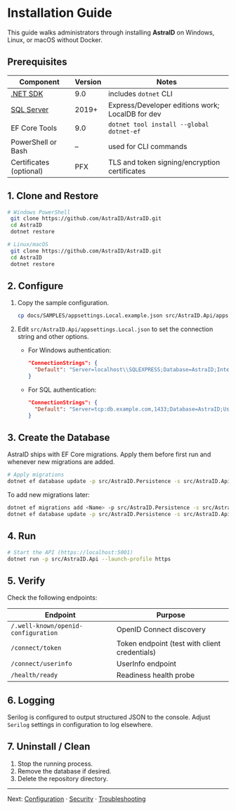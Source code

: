 # Installation Guide

This guide walks administrators through installing **AstraID** on Windows, Linux, or macOS without Docker.

## Prerequisites

| Component | Version | Notes |
|-----------|---------|-------|
| [.NET SDK](https://dotnet.microsoft.com/download) | 9.0 | includes `dotnet` CLI |
| [SQL Server](https://www.microsoft.com/sql-server) | 2019+ | Express/Developer editions work; LocalDB for dev |
| EF Core Tools | 9.0 | `dotnet tool install --global dotnet-ef` |
| PowerShell or Bash | – | used for CLI commands |
| Certificates (optional) | PFX | TLS and token signing/encryption certificates |

## 1. Clone and Restore

```bash
# Windows PowerShell
 git clone https://github.com/AstraID/AstraID.git
 cd AstraID
 dotnet restore
```

```bash
# Linux/macOS
 git clone https://github.com/AstraID/AstraID.git
 cd AstraID
 dotnet restore
```

## 2. Configure

1. Copy the sample configuration.

   ```bash
   cp docs/SAMPLES/appsettings.Local.example.json src/AstraID.Api/appsettings.Local.json
   ```

2. Edit `src/AstraID.Api/appsettings.Local.json` to set the connection string and other options.
   - For Windows authentication:
     ```json
     "ConnectionStrings": {
       "Default": "Server=localhost\\SQLEXPRESS;Database=AstraID;Integrated Security=True;Encrypt=True;TrustServerCertificate=True"
     }
     ```
   - For SQL authentication:
     ```json
     "ConnectionStrings": {
       "Default": "Server=tcp:db.example.com,1433;Database=AstraID;User Id=CHANGE_ME;Password=CHANGE_ME;Encrypt=True;TrustServerCertificate=False"
     }
     ```

## 3. Create the Database

AstraID ships with EF Core migrations. Apply them before first run and whenever new migrations are added.

```bash
# Apply migrations
dotnet ef database update -p src/AstraID.Persistence -s src/AstraID.Api
```

To add new migrations later:

```bash
dotnet ef migrations add <Name> -p src/AstraID.Persistence -s src/AstraID.Api
dotnet ef database update -p src/AstraID.Persistence -s src/AstraID.Api
```

## 4. Run

```bash
# Start the API (https://localhost:5001)
dotnet run -p src/AstraID.Api --launch-profile https
```

## 5. Verify

Check the following endpoints:

| Endpoint | Purpose |
|----------|---------|
| `/.well-known/openid-configuration` | OpenID Connect discovery |
| `/connect/token` | Token endpoint (test with client credentials) |
| `/connect/userinfo` | UserInfo endpoint |
| `/health/ready` | Readiness health probe |

## 6. Logging

Serilog is configured to output structured JSON to the console. Adjust `Serilog` settings in configuration to log elsewhere.

## 7. Uninstall / Clean

1. Stop the running process.
2. Remove the database if desired.
3. Delete the repository directory.

---

Next: [Configuration](CONFIGURATION.md) · [Security](SECURITY.md) · [Troubleshooting](TROUBLESHOOTING.md)
